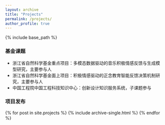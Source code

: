 ```yaml
---
layout: archive
title: "Projects"
permalink: /projects/
author_profile: true
---
```


{% include base_path %}






### 基金课题

* 浙江省自然科学基金重点项目：多模态数据驱动的音乐积极情感反馈与生成模型研究，主要参与人
* 浙江省自然科学基金面上项目：积极情感驱动的正念教育智能反馈决策机制研究，主要参与人
* 中国工程院中国工程科技知识中心：创新设计知识服务系统，子课题参与



### 项目发布

{% for post in site.projects %}
  {% include archive-single.html %}
{% endfor %}


